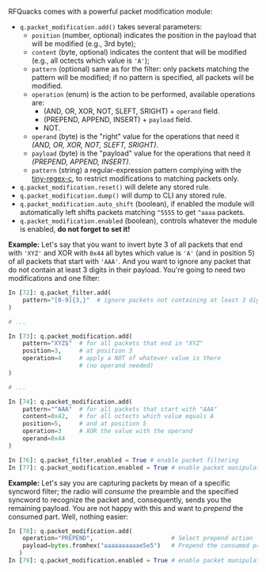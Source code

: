 RFQuacks comes with a powerful packet modification module:

- `q.packet_modification.add()` takes several parameters:
  - `position` (number, optional) indicates the position in the payload that will be modified (e.g., 3rd byte);
  - `content` (byte, optional) indicates the content that will be modified (e.g., all octects which value is `'A'`);
  - `pattern` (optional) same as for the filter: only packets matching the pattern will be modified; if no pattern is specified, all packets will be modified.
  - `operation` (enum) is the action to be performed, available operations are:
    - (AND, OR, XOR, NOT, SLEFT, SRIGHT) + `operand` field.
    - (PREPEND, APPEND, INSERT) + `payload` field.
    - NOT.
  - `operand` (byte) is the "right" value for the operations that need it *(AND, OR, XOR, NOT, SLEFT, SRIGHT)*.
  - `payload` (byte) is the "payload" value for the operations that need it *(PREPEND, APPEND, INSERT)*.
  - `pattern` (string) a regular-expression pattern complying with the [tiny-regex-c](https://github.com/kokke/tiny-regex-c), to restrict modifications to matching packets only.
- `q.packet_modification.reset()` will delete any stored rule.
- `q.packet_modification.dump()` will dump to CLI any stored rule.
- `q.packet_modification.auto_shift` (boolean), if enabled the module will automatically left shifts packets matching `^5555` to get `^aaaa` packets.
- `q.packet_modification.enabled` (boolean), controls whatever the module is enabled, **do not forget to set it!**

**Example:** Let's say that you want to invert byte 3 of all packets that end with `'XYZ'` and XOR with `0x44` all bytes which value is `'A'` (and in position 5) of all packets that start with `'AAA'`. And you want to ignore any packet that do not contain at least 3 digits in their payload. You're going to need two modifications and one filter:

```python
In [72]: q.packet_filter.add(
    pattern="[0-9]{3,}"  # ignore packets not containing at least 3 digits
)

# ...

In [73]: q.packet_modification.add(
    pattern="XYZ$"  # for all packets that end in "XYZ"
    position=3,     # at position 3
    operation=4     # apply a NOT of whatever value is there
                    # (no operand needed)
)

# ...

In [74]: q.packet_modification.add(
    pattern="^AAA"  # for all packets that start with "AAA"
    content=0x42,   # for all octects which value equals A
    position=5,     # and at position 5
    operation=3     # XOR the value with the operand
    operand=0x44
)

In [76]: q.packet_filter.enabled = True # enable packet filtering
In [77]: q.packet_modification.enabled = True # enable packet manipulation
```

**Example:** Let's say you are capturing packets by mean of a specific syncword filter; the radio will *consume* the preamble and the specified syncword to recognize the packet and, consequently, sends you the remaining payload.
You are not happy with this and want to *prepend* the consumed part. Well, nothing easier:

```python
In [78]: q.packet_modification.add(
    operation="PREPEND",                      # Select prepend action
    payload=bytes.fromhex("aaaaaaaaaae5e5")   # Prepend the consumed preamble and the syncword (\xE5\xE5)
   )
In [79]: q.packet_modification.enabled = True # enable packet manipulation
```